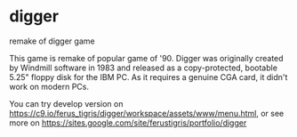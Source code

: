 digger
======

remake of digger game

This game is remake of popular game of '90.
Digger was originally created by Windmill software in 1983 and released as a copy-protected, bootable 5.25" floppy disk for the IBM PC. As it requires a genuine CGA card, it didn't work on modern PCs.

You can try develop version on https://c9.io/ferus_tigris/digger/workspace/assets/www/menu.html,
or see more on https://sites.google.com/site/ferustigris/portfolio/digger
